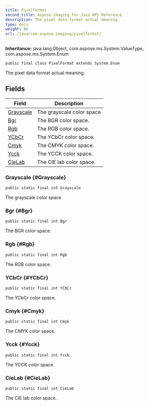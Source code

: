 ```yaml
---
title: PixelFormat
second_title: Aspose.Imaging for Java API Reference
description: The pixel data format actual meaning.
type: docs
weight: 86
url: /java/com.aspose.imaging/pixelformat/
---
```

**Inheritance:**
java.lang.Object, com.aspose.ms.System.ValueType, com.aspose.ms.System.Enum
```
public final class PixelFormat extends System.Enum
```

The pixel data format actual meaning.
## Fields

| Field | Description |
| --- | --- |
| [Grayscale](#Grayscale) | The grayscale color space |
| [Bgr](#Bgr) | The BGR color space. |
| [Rgb](#Rgb) | The RGB color space. |
| [YCbCr](#YCbCr) | The YCbCr color space. |
| [Cmyk](#Cmyk) | The CMYK color space. |
| [Ycck](#Ycck) | The YCCK color space. |
| [CieLab](#CieLab) | The CIE lab color space. |
### Grayscale {#Grayscale}
```
public static final int Grayscale
```


The grayscale color space

### Bgr {#Bgr}
```
public static final int Bgr
```


The BGR color space.

### Rgb {#Rgb}
```
public static final int Rgb
```


The RGB color space.

### YCbCr {#YCbCr}
```
public static final int YCbCr
```


The YCbCr color space.

### Cmyk {#Cmyk}
```
public static final int Cmyk
```


The CMYK color space.

### Ycck {#Ycck}
```
public static final int Ycck
```


The YCCK color space.

### CieLab {#CieLab}
```
public static final int CieLab
```


The CIE lab color space.


